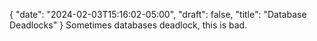 {
   "date": "2024-02-03T15:16:02-05:00",
   "draft": false,
   "title": "Database Deadlocks"
}
Sometimes databases deadlock, this is bad.